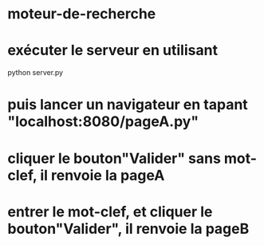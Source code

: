 # moteur-de-recherche
# exécuter le serveur en utilisant
python server.py
# puis lancer un navigateur en tapant "localhost:8080/pageA.py"
# cliquer le bouton"Valider" sans mot-clef, il renvoie la pageA
# entrer le mot-clef, et cliquer le bouton"Valider", il renvoie la pageB
